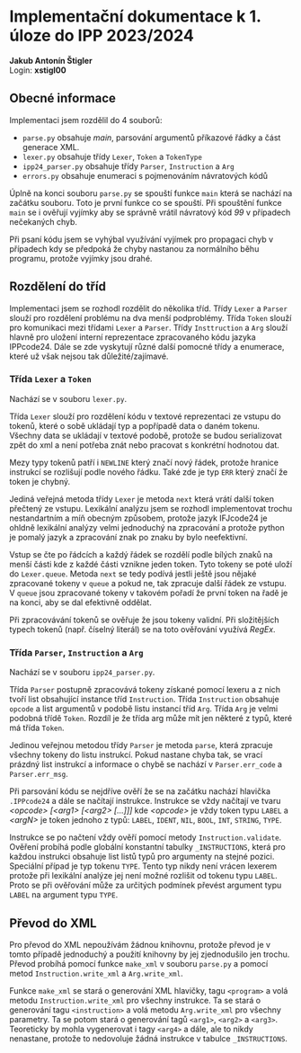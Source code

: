 # Implementační dokumentace k 1. úloze do IPP 2023/2024

**Jakub Antonín Štigler**\
Login: **xstigl00**

## Obecné informace

Implementaci jsem rozdělil do 4 souborů:
- `parse.py` obsahuje *main*, parsování argumentů příkazové řádky a část
  generace XML.
- `lexer.py` obsahuje třídy `Lexer`, `Token` a `TokenType`
- `ipp24_parser.py` obsahuje třídy `Parser`, `Instruction` a `Arg`
- `errors.py` obsahuje enumeraci s pojmenováním návratových kódů

Úplně na konci souboru `parse.py` se spouští funkce `main` která se nachází na
začátku souboru. Toto je první funkce co se spouští. Při spouštění funkce
`main` se i ověřují vyjímky aby se správně vrátil návratový kód *99* v
případech nečekaných chyb.

Při psaní kódu jsem se vyhýbal využívání vyjímek pro propagaci chyb v případech
kdy se předpoká že chyby nastanou za normálního běhu programu, protože vyjímky
jsou drahé.

## Rozdělení do tříd

Implementaci jsem se rozhodl rozdělit do několika tříd. Třídy `Lexer` a
`Parser` slouží pro rozdělení problému na dva menší podproblémy. Třída `Token`
slouží pro komunikaci mezi třídami `Lexer` a `Parser`. Třídy `Insttruction` a
`Arg` slouží hlavně pro uložení interní reprezentace zpracovaného kódu jazyka
IPPcode24. Dále se zde vyskytují různé další pomocné třídy a enumerace, které
už však nejsou tak důležité/zajímavé.

### Třída `Lexer` a `Token`

Nachází se v souboru `lexer.py`.

Třída `Lexer` slouží pro rozdělení kódu v textové reprezentaci ze vstupu do
tokenů, které o sobě ukládají typ a popřípadě data o daném tokenu. Všechny data
se ukládají v textové podobě, protože se budou serializovat zpět do xml a není
potřeba znát nebo pracovat s konkrétní hodnotou dat.

Mezy typy tokenů patří i `NEWLINE` který značí nový řádek, protože hranice
instrukcí se rozlišují podle nového řádku. Také zde je typ `ERR` který značí
že token je chybný.

Jediná veřejná metoda třídy `Lexer` je metoda `next` která vrátí další token
přečtený ze vstupu. Lexikální analýzu jsem se rozhodl implementovat trochu
nestandartním a míň obecným způsobem, protože jazyk IFJcode24 je ohldně
lexikální analýzy velmi jednoduchý na zpracování a protože python je pomalý
jazyk a zpracování znak po znaku by bylo neefektivní.

Vstup se čte po řádcích a každý řádek se rozdělí podle bílých znaků na menší
části kde z každé části vznikne jeden token. Tyto tokeny se poté uloží do
`Lexer.queue`. Metoda `next` se tedy podívá jestli ještě jsou nějaké zpracované
tokeny v `queue` a pokud ne, tak zpracuje další řádek ze vstupu. V `queue` jsou
zpracované tokeny v takovém pořadí že první token na řadě je na konci, aby se
dal efektivně oddělat.

Při zpracovávání tokenů se ověřuje že jsou tokeny validní. Při složitějších
typech tokenů (např. číselný literál) se na toto ověřování využívá *RegEx*.

### Třída `Parser`, `Instruction` a `Arg`

Nachází se v souboru `ipp24_parser.py`.

Třída `Parser` postupně zpracovává tokeny získané pomocí lexeru a z nich tvoří
list obsahující instance tříd `Instruction`. Třída `Instruction` obsahuje
`opcode` a list argumentů v podobě listu instancí tříd `Arg`. Třída `Arg`
je velmi podobná třídě `Token`. Rozdíl je že třída arg může mít jen některé z
typů, které má třída `Token`.

Jedinou veřejnou metodou třídy `Parser` je metoda `parse`, která zpracuje
všechny tokeny do listu instrukcí. Pokud nastane chyba tak, se vrací prázdný
list instrukcí a informace o chybě se nachází v `Parser.err_code` a
`Parser.err_msg`.

Při parsování kódu se nejdříve ověří že se na začátku nachází hlavička
`.IPPcode24` a dále se načítají instrukce. Instrukce se vždy načítají ve tvaru
*\<opcode\> [\<arg1\> [\<arg2\> \[...]]]* kde *\<opcode\>* je vždy token typu
`LABEL` a *\<argN\>* je token jednoho z typů: `LABEL`, `IDENT`, `NIL`, `BOOL`,
`INT`, `STRING`, `TYPE`.

Instrukce se po načtení vždy ověří pomocí metody `Instruction.validate`.
Ověření probíhá podle globální konstantní tabulky `_INSTRUCTIONS`, která pro
každou instrukci obsahuje list listů typů pro argumenty na stejné pozici.
Speciální případ je typ tokenu `TYPE`. Tento typ nikdy není vrácen lexerem
protože při lexikální analýze jej není možné rozlišit od tokenu typu `LABEL`.
Proto se při ověřování může za určitých podmínek převést argument typu `LABEL`
na argument typu `TYPE`.

## Převod do XML

Pro převod do XML nepoužívám žádnou knihovnu, protože převod je v tomto případě
jednoduchý a použití knihovny by jej zjednodušilo jen trochu. Převod probíhá
pomocí funkce `make_xml` v souboru `parse.py` a pomocí metod
`Instruction.write_xml` a `Arg.write_xml`.

Funkce `make_xml` se stará o generování XML hlavičky, tagu `<program>` a volá
metodu `Instruction.write_xml` pro všechny instrukce. Ta se stará o generování
tagu `<instruction>` a volá metodu `Arg.write_xml` pro všechny parametry. Ta
se potom stará o generování tagů `<arg1>`, `<arg2>` a `<arg3>`. Teoreticky
by mohla vygenerovat i tagy `<arg4>` a dále, ale to nikdy nenastane, protože
to nedovoluje žádná instrukce v tabulce `_INSTRUCTIONS`.
